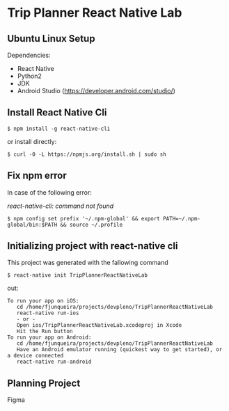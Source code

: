 # Trip Planner React Native Lab

## Ubuntu Linux Setup

Dependencies:

* React Native
* Python2
* JDK
* Android Studio (https://developer.android.com/studio/)

## Install React Native Cli

`$ npm install -g react-native-cli
`

or install directly: 

` $ curl -0 -L https://npmjs.org/install.sh | sudo sh
`

## Fix npm error

In case of the following error:

_react-native-cli: command not found_

` $ npm config set prefix '~/.npm-global' && export PATH=~/.npm-global/bin:$PATH && source ~/.profile
` 

## Initializing project with react-native cli

This project was generated with the fallowing command

`$ react-native init TripPlannerReactNativeLab
`

out:

```
To run your app on iOS:
   cd /home/fjunqueira/projects/devpleno/TripPlannerReactNativeLab
   react-native run-ios
   - or -
   Open ios/TripPlannerReactNativeLab.xcodeproj in Xcode
   Hit the Run button
To run your app on Android:
   cd /home/fjunqueira/projects/devpleno/TripPlannerReactNativeLab
   Have an Android emulator running (quickest way to get started), or a device connected
   react-native run-android
```

## Planning Project

Figma